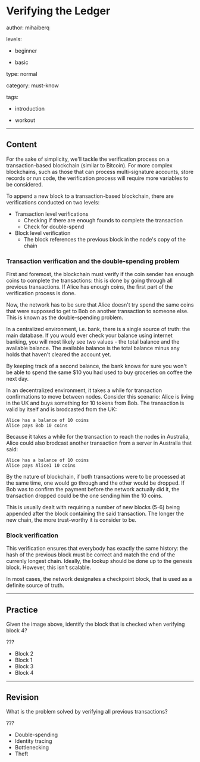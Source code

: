 # Verifying the Ledger
author: mihaiberq

levels:

  - beginner

  - basic

type: normal

category: must-know

tags:

  - introduction

  - workout

---
## Content

For the sake of simplicity, we'll tackle the verification process on a transaction-based blockchain (similar to Bitcoin). For more complex blockchains, such as those that can process multi-signature accounts, store records or run code, the verification process will require more variables to be considered.

To append a new block to a transaction-based blockchain, there are verifications conducted on two levels:
- Transaction level verifications
  - Checking if there are enough founds to complete the transaction
  - Check for double-spend
- Block level verification
  - The block references the previous block in the node's copy of the chain

### Transaction verification and the double-spending problem

First and foremost, the blockchain must verify if the coin sender has enough coins to complete the transactions: this is done by going through all previous transactions. If Alice has enough coins, the first part of the verification process is done.

Now, the network has to be sure that Alice doesn't try spend the same coins that were supposed to get to Bob on another transaction to someone else. This is known as the double-spending problem.

In a centralized environment, i.e. bank, there is a single source of truth: the main database. If you would ever check your balance using internet banking, you will most likely see two values - the total balance and the available balance. The available balance is the total balance minus any holds that haven't cleared the account yet.

By keeping track of a second balance, the bank knows for sure you won't be able to spend the same $10 you had used to buy groceries on coffee the next day.

In an decentralized environment, it takes a while for transaction confirmations to move between nodes. Consider this scenario: Alice is living in the UK and buys something for 10 tokens from Bob. The transaction is valid by itself and is brodcasted from the UK:
```
Alice has a balance of 10 coins
Alice pays Bob 10 coins
```
Because it takes a while for the transaction to reach the nodes in Australia, Alice could also brodcast another transaction from a server in Australia that said:
```
Alice has a balance of 10 coins
Alice pays Alice1 10 coins
``` 
By the nature of blockchain, if both transactions were to be processed at the same time, one would go through and the other would be dropped. If Bob was to confirm the payment before the network actually did it, the transaction dropped could be the one sending him the 10 coins.

This is usually dealt with requiring a number of new blocks (5-6) being appended after the block containing the said transaction. The longer the new chain, the more trust-worthy it is consider to be.


### Block verification

This verification ensures that everybody has exactly the same history: the hash of the previous block must be correct and match the end of the currenly longest chain. Ideally, the lookup should be done up to the genesis block. However, this isn't scalable.

In most cases, the network designates a checkpoint block, that is used as a definite source of truth. 

---
## Practice

Given the image above, identify the block that is checked when verifying block 4?

???

* Block 2
* Block 1
* Block 3
* Block 4

---
## Revision

What is the problem solved by verifying all previous transactions? 

???

* Double-spending
* Identity tracing
* Bottlenecking
* Theft

